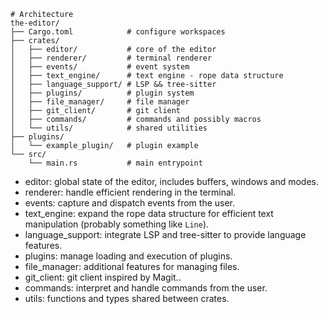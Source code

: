 ``` 
# Architecture
the-editor/
├── Cargo.toml            # configure workspaces
├── crates/
│   ├── editor/           # core of the editor
│   ├── renderer/         # terminal renderer
│   ├── events/           # event system
│   ├── text_engine/      # text engine - rope data structure
│   ├── language_support/ # LSP && tree-sitter
│   ├── plugins/          # plugin system
│   ├── file_manager/     # file manager
│   ├── git_client/       # git client
│   ├── commands/         # commands and possibly macros
│   └── utils/            # shared utilities
├── plugins/
│   └── example_plugin/   # plugin example
└── src/
    └── main.rs           # main entrypoint
```

- editor: global state of the editor, includes buffers, windows and modes.
- renderer: handle efficient rendering in the terminal.
- events: capture and dispatch events from the user.
- text_engine: expand the rope data structure for efficient text manipulation (probably something like `Line`).
- language_support: integrate LSP and tree-sitter to provide language features.
- plugins: manage loading and execution of plugins.
- file_manager: additional features for managing files.
- git_client: git client inspired by Magit..
- commands: interpret and handle commands from the user.
- utils: functions and types shared between crates.
